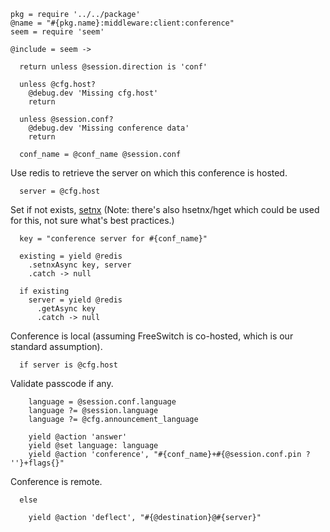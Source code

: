    pkg = require '../../package'
    @name = "#{pkg.name}:middleware:client:conference"
    seem = require 'seem'

    @include = seem ->

      return unless @session.direction is 'conf'

      unless @cfg.host?
        @debug.dev 'Missing cfg.host'
        return

      unless @session.conf?
        @debug.dev 'Missing conference data'
        return

      conf_name = @conf_name @session.conf

Use redis to retrieve the server on which this conference is hosted.

      server = @cfg.host

Set if not exists, [setnx](https://redis.io/commands/setnx)
(Note: there's also hsetnx/hget which could be used for this, not sure what's best practices.)

      key = "conference server for #{conf_name}"

      existing = yield @redis
        .setnxAsync key, server
        .catch -> null

      if existing
        server = yield @redis
          .getAsync key
          .catch -> null

Conference is local (assuming FreeSwitch is co-hosted, which is our standard assumption).

      if server is @cfg.host

Validate passcode if any.

        language = @session.conf.language
        language ?= @session.language
        language ?= @cfg.announcement_language

        yield @action 'answer'
        yield @set language: language
        yield @action 'conference', "#{conf_name}+#{@session.conf.pin ? ''}+flags{}"

Conference is remote.

      else

        yield @action 'deflect', "#{@destination}@#{server}"

